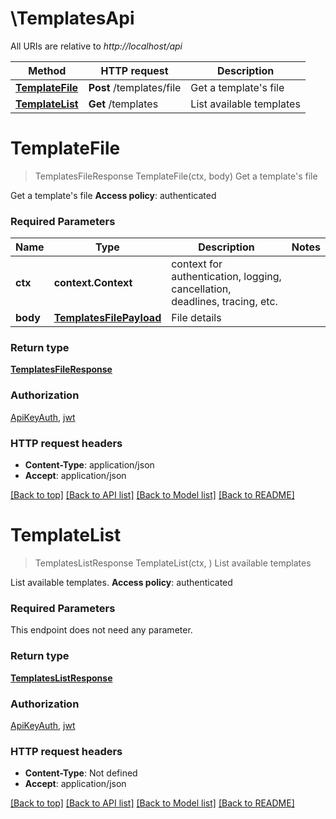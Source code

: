 # \TemplatesApi

All URIs are relative to *http://localhost/api*

Method | HTTP request | Description
------------- | ------------- | -------------
[**TemplateFile**](TemplatesApi.md#TemplateFile) | **Post** /templates/file | Get a template&#39;s file
[**TemplateList**](TemplatesApi.md#TemplateList) | **Get** /templates | List available templates


# **TemplateFile**
> TemplatesFileResponse TemplateFile(ctx, body)
Get a template's file

Get a template's file **Access policy**: authenticated

### Required Parameters

Name | Type | Description  | Notes
------------- | ------------- | ------------- | -------------
 **ctx** | **context.Context** | context for authentication, logging, cancellation, deadlines, tracing, etc.
  **body** | [**TemplatesFilePayload**](TemplatesFilePayload.md)| File details | 

### Return type

[**TemplatesFileResponse**](templates.fileResponse.md)

### Authorization

[ApiKeyAuth](../README.md#ApiKeyAuth), [jwt](../README.md#jwt)

### HTTP request headers

 - **Content-Type**: application/json
 - **Accept**: application/json

[[Back to top]](#) [[Back to API list]](../README.md#documentation-for-api-endpoints) [[Back to Model list]](../README.md#documentation-for-models) [[Back to README]](../README.md)

# **TemplateList**
> TemplatesListResponse TemplateList(ctx, )
List available templates

List available templates. **Access policy**: authenticated

### Required Parameters
This endpoint does not need any parameter.

### Return type

[**TemplatesListResponse**](templates.listResponse.md)

### Authorization

[ApiKeyAuth](../README.md#ApiKeyAuth), [jwt](../README.md#jwt)

### HTTP request headers

 - **Content-Type**: Not defined
 - **Accept**: application/json

[[Back to top]](#) [[Back to API list]](../README.md#documentation-for-api-endpoints) [[Back to Model list]](../README.md#documentation-for-models) [[Back to README]](../README.md)

